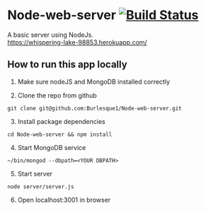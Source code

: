 # Node-web-server  [![Build Status](https://travis-ci.org/Burlesque1/Node-web-server.svg?branch=master)](https://travis-ci.org/Burlesque1/Node-web-server)
A basic server using NodeJs. </br>
https://whispering-lake-98853.herokuapp.com/


## How to run this app locally

1. Make sure nodeJS and MongoDB installed correctly

2. Clone the repo from github
```
git clone git@github.com:Burlesque1/Node-web-server.git
```

3. Install package dependencies
```
cd Node-web-server && npm install
```

4. Start MongoDB service 
```
~/bin/mongod --dbpath=<YOUR DBPATH>
```

5. Start server
```
node server/server.js
```

6. Open localhost:3001 in browser
